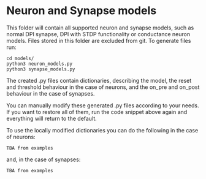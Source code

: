 # Neuron and Synapse models
This folder will contain all supported neuron and synapse models, such as normal DPI synapse, DPI with STDP functionality or conductance neuron models.
Files stored in this folder are excluded from git.
To generate files run:
```
cd models/
python3 neuron_models.py
python3 synapse_models.py
```

The created .py files contain dictionaries, describing the model, the reset and threshold behaviour in the case of neurons, and the on_pre and on_post behaviour in the case of synapses.

You can manually modify these generated .py files according to your needs.
If you want to restore all of them, run the code snippet above again and everything will return to the default.

To use the locally modified dictionaries you can do the following in the case of neurons:
```
TBA from examples
```

and, in the case of synapses:
```
TBA from examples
```

